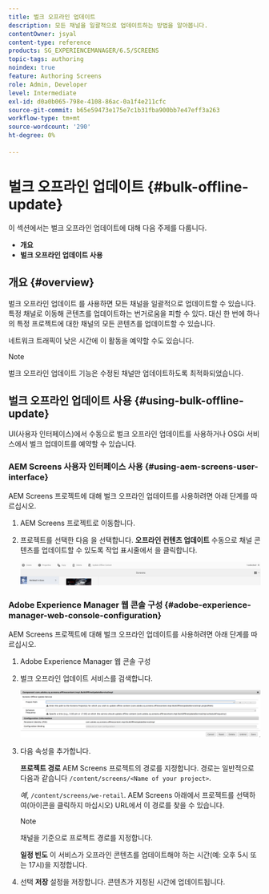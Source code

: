 ```yaml
---
title: 벌크 오프라인 업데이트
description: 모든 채널을 일괄적으로 업데이트하는 방법을 알아봅니다.
contentOwner: jsyal
content-type: reference
products: SG_EXPERIENCEMANAGER/6.5/SCREENS
topic-tags: authoring
noindex: true
feature: Authoring Screens
role: Admin, Developer
level: Intermediate
exl-id: d0a0b065-798e-4108-86ac-0a1f4e211cfc
source-git-commit: b65e59473e175e7c1b31fba900bb7e47eff3a263
workflow-type: tm+mt
source-wordcount: '290'
ht-degree: 0%

---
```


# 벌크 오프라인 업데이트 {#bulk-offline-update}

이 섹션에서는 벌크 오프라인 업데이트에 대해 다음 주제를 다룹니다.

* **개요**
* **벌크 오프라인 업데이트 사용**

<!-- OBSOLETE VERSIONS
>[!CAUTION]
>
>This AEM Screens functionality is only available, if you have installed AEM 6.3 Feature Pack 3 or AEM 6.4 Screens Feature Pack 1.
>
>To get access to this Feature Pack, contact Adobe Support and request access. When you have permissions you can download it from Package Share. -->

## 개요 {#overview}

벌크 오프라인 업데이트 를 사용하면 모든 채널을 일괄적으로 업데이트할 수 있습니다. 특정 채널로 이동해 콘텐츠를 업데이트하는 번거로움을 피할 수 있다. 대신 한 번에 하나의 특정 프로젝트에 대한 채널의 모든 콘텐츠를 업데이트할 수 있습니다.

네트워크 트래픽이 낮은 시간에 이 활동을 예약할 수도 있습니다.

>[!NOTE]
>
>벌크 오프라인 업데이트 기능은 수정된 채널만 업데이트하도록 최적화되었습니다.

## 벌크 오프라인 업데이트 사용 {#using-bulk-offline-update}

UI(사용자 인터페이스)에서 수동으로 벌크 오프라인 업데이트를 사용하거나 OSGi 서비스에서 벌크 업데이트를 예약할 수 있습니다.

### AEM Screens 사용자 인터페이스 사용 {#using-aem-screens-user-interface}

AEM Screens 프로젝트에 대해 벌크 오프라인 업데이트를 사용하려면 아래 단계를 따르십시오.

1. AEM Screens 프로젝트로 이동합니다.
1. 프로젝트를 선택한 다음 을 선택합니다. **오프라인 컨텐츠 업데이트** 수동으로 채널 콘텐츠를 업데이트할 수 있도록 작업 표시줄에서 을 클릭합니다.

   ![screen_shot_2018-04-24at122256pm](assets/screen_shot_2018-04-24at122256pm.png)

### Adobe Experience Manager 웹 콘솔 구성 {#adobe-experience-manager-web-console-configuration}

AEM Screens 프로젝트에 대해 벌크 오프라인 업데이트를 사용하려면 아래 단계를 따르십시오.

1. Adobe Experience Manager 웹 콘솔 구성
1. 벌크 오프라인 업데이트 서비스를 검색합니다.

   ![screen_shot_2018-04-24at121428pm](assets/screen_shot_2018-04-24at121428pm.png)

1. 다음 속성을 추가합니다.

   **프로젝트 경로** AEM Screens 프로젝트의 경로를 지정합니다. 경로는 일반적으로 다음과 같습니다 `/content/screens/<Name of your project>`.

   *예*, `/content/screens/we-retail`. AEM Screens 아래에서 프로젝트를 선택하여(아이콘을 클릭하지 마십시오) URL에서 이 경로를 찾을 수 있습니다.

   >[!NOTE]
   >
   >채널을 기준으로 프로젝트 경로를 지정합니다.

   **일정 빈도** 이 서비스가 오프라인 콘텐츠를 업데이트해야 하는 시간(예: 오후 5시 또는 17시)을 지정합니다.

1. 선택 **저장** 설정을 저장합니다. 콘텐츠가 지정된 시간에 업데이트됩니다.
